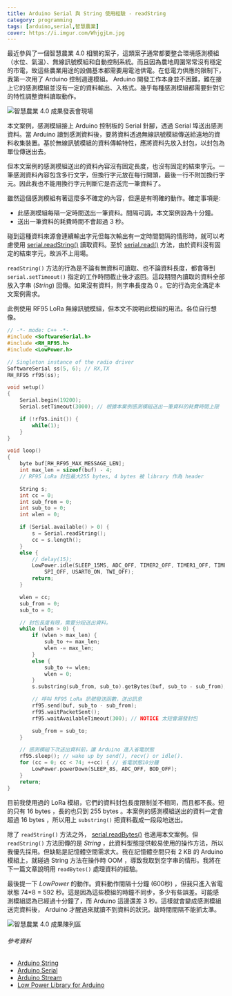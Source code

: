 ```yaml
---
title: Arduino Serial 與 String 使用經驗 - readString
category: programming
tags: [arduino,serial,智慧農業]
cover: https://i.imgur.com/WhjgjLm.jpg
---
```


最近參與了一個智慧農業 4.0 相關的案子，這類案子通常都要整合環境感測模組（水位、氣溫）、無線訊號模組和自動控制系統。而且因為農地周圍常常沒有穩定的市電，故這些農業用途的設備基本都需要用電池供電。在低電力供應的限制下，我第一次用了 Arduino 控制週邊模組。 Arduino 開發工作本身並不困難，難在接上它的感測模組並沒有一定的資料輸出、入格式。幾乎每種感測模組都需要針對它的特性調整資料讀取動作。

![智慧農業 4.0 成果發表會現場](https://i.imgur.com/GycXRGQ.jpg)

本文案例，感測模組接上 Arduino 控制板的 Serial 針腳，透過 Serial 埠送出感測資料。當 Arduino 讀到感測資料後，要將資料透過無線訊號模組傳送給遠地的資料收集裝置。基於無線訊號模組的資料傳輸特性，應將資料先放入封包，以封包為單位傳送出去。

但本文案例的感測模組送出的資料內容沒有固定長度，也沒有固定的結束字元。一筆感測資料內容包含多行文字，但換行字元放在每行開頭，最後一行不附加換行字元。因此我也不能用換行字元判斷它是否送完一筆資料了。

<!--more-->

雖然這個感測模組有著這麼多不確定的內容，但還是有明確的動作。確定事項是:

* 此感測模組每隔一定時間送出一筆資料。間隔可調，本文案例設為十分鐘。
* 送出一筆資料的耗費時間不會超過 3 秒。

碰到這種資料來源會連續輸出字元但每次輸出有一定時間間隔的情形時，就可以考慮使用 [serial.readString()](https://www.arduino.cc/reference/en/language/functions/communication/stream/streamreadstring/) 讀取資料。至於 [serial.read()](https://www.arduino.cc/reference/en/language/functions/communication/serial/read/) 方法，由於資料沒有固定的結束字元，故派不上用場。

`readString()` 方法的行為是不論有無資料可讀取、也不論資料長度，都會等到 `serial.setTimeout()` 指定的工作時間截止後才返回。這段期間內讀取的資料全部放入字串 (*String*) 回傳。如果沒有資料，則字串長度為 0 。它的行為完全滿足本文案例需求。

此例使用 RF95 LoRa 無線訊號模組，但本文不說明此模組的用法。各位自行想像。

```c++
// -*- mode: C++ -*-
#include <SoftwareSerial.h>
#include <RH_RF95.h>
#include <LowPower.h>

// Singleton instance of the radio driver
SoftwareSerial ss(5, 6); // RX,TX
RH_RF95 rf95(ss);

void setup() 
{
    Serial.begin(19200);
    Serial.setTimeout(3000); // 根據本案例感測模組送出一筆資料的耗費時間上限

    if (!rf95.init()) {
        while(1);
    }
}

void loop()
{
    byte buf[RH_RF95_MAX_MESSAGE_LEN];
    int max_len = sizeof(buf) - 4;
    // RF95 LoRa 封包最大255 bytes, 4 bytes 被 library 作為 header

    String s;
    int cc = 0;
    int sub_from = 0;
    int sub_to = 0;
    int wlen = 0;

    if (Serial.available() > 0) {
        s = Serial.readString();
        cc = s.length();
    }
    else {
        // delay(15);
        LowPower.idle(SLEEP_15MS, ADC_OFF, TIMER2_OFF, TIMER1_OFF, TIMER0_OFF, 
            SPI_OFF, USART0_ON, TWI_OFF);
        return;
    }

    wlen = cc;
    sub_from = 0;
    sub_to = 0;

    // 封包長度有限，需要分段送出資料。
    while (wlen > 0) {
        if (wlen > max_len) {
            sub_to += max_len;
            wlen -= max_len;
        }
        else {
            sub_to += wlen;
            wlen = 0;
        }
        s.substring(sub_from, sub_to).getBytes(buf, sub_to - sub_from);

        // 呼叫 RF95 LoRa 訊號發送函數，送出訊息
        rf95.send(buf, sub_to - sub_from);
        rf95.waitPacketSent();
        rf95.waitAvailableTimeout(300); // NOTICE 太短會漏發封包

        sub_from = sub_to;
    }

    // 感測模組下次送出資料前，讓 Arduino 進入省電狀態
    rf95.sleep(); // wake up by send(), recv() or idle().
    for (cc = 0; cc < 74; ++cc) { // 省電狀態10分鐘
        LowPower.powerDown(SLEEP_8S, ADC_OFF, BOD_OFF);
    }
    return;
}
```

目前我使用過的 LoRa 模組，它們的資料封包長度限制並不相同，而且都不長。短的只有 16 bytes ，長的也只到 255 bytes 。本案例的感測模組送出的資料一定會超過 16 bytes ，所以用上 `substring()` 把資料截成一段段地送出。

除了 `readString()` 方法之外， [serial.readBytes()](https://www.arduino.cc/reference/en/language/functions/communication/serial/readbytes/) 也適用本文案例。但 `readString()` 方法回傳的是 *String* ，此資料型態提供較易使用的操作方法，所以我優先採用。但缺點是記憶體空間需求大。我在記憶體空間只有 2 KB 的 Arduino 模組上，就碰過 String 方法在操作時 OOM ，導致我取到空字串的情形。我將在下一篇文章說明用 `readBytes()` 處理資料的經驗。

最後提一下 *LowPower* 的動作。資料動作間隔十分鐘 (600秒) ，但我只進入省電狀態 74*8 = 592 秒。這是因為這些模組的時鐘不同步，多少有些誤差。可能感測模組認為已經過十分鐘了，而 Arduino 這邊還差 3 秒。這樣就會變成感測模組送完資料後， Arduino 才醒過來就讀不到資料的狀況。故時間間隔不能抓太準。

![智慧農業 4.0 成果陳列區](https://i.imgur.com/WhjgjLm.jpg)

###### 參考資料

* [Arduino String](https://www.arduino.cc/reference/en/language/variables/data-types/stringobject/)
* [Arduino Serial](https://www.arduino.cc/reference/en/language/functions/communication/serial/)
* [Arduino Stream](https://www.arduino.cc/reference/en/language/functions/communication/stream/)
* [Low Power Library for Arduino](https://github.com/rocketscream/Low-Power)

